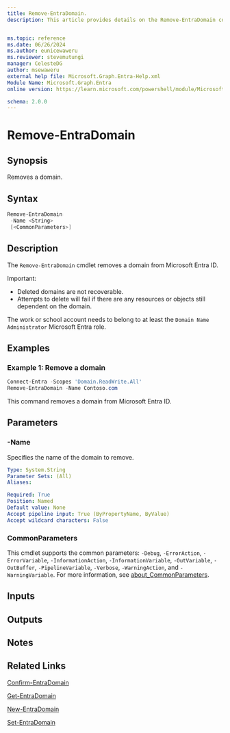 ```yaml
---
title: Remove-EntraDomain.
description: This article provides details on the Remove-EntraDomain command.


ms.topic: reference
ms.date: 06/26/2024
ms.author: eunicewaweru
ms.reviewer: stevemutungi
manager: CelesteDG
author: msewaweru
external help file: Microsoft.Graph.Entra-Help.xml
Module Name: Microsoft.Graph.Entra
online version: https://learn.microsoft.com/powershell/module/Microsoft.Graph.Entra/Remove-EntraDomain

schema: 2.0.0
---
```


# Remove-EntraDomain

## Synopsis

Removes a domain.

## Syntax

```powershell
Remove-EntraDomain 
 -Name <String> 
 [<CommonParameters>]
```

## Description

The `Remove-EntraDomain` cmdlet removes a domain from Microsoft Entra ID.

Important:

- Deleted domains are not recoverable.
- Attempts to delete will fail if there are any resources or objects still dependent on the domain.

The work or school account needs to belong to at least the `Domain Name Administrator` Microsoft Entra role.

## Examples

### Example 1: Remove a domain

```Powershell
Connect-Entra -Scopes 'Domain.ReadWrite.All'
Remove-EntraDomain -Name Contoso.com
```

This command removes a domain from Microsoft Entra ID.

## Parameters

### -Name

Specifies the name of the domain to remove.

```yaml
Type: System.String
Parameter Sets: (All)
Aliases:

Required: True
Position: Named
Default value: None
Accept pipeline input: True (ByPropertyName, ByValue)
Accept wildcard characters: False
```

### CommonParameters

This cmdlet supports the common parameters: `-Debug`, `-ErrorAction`, `-ErrorVariable`, `-InformationAction`, `-InformationVariable`, `-OutVariable`, `-OutBuffer`, `-PipelineVariable`, `-Verbose`, `-WarningAction`, and `-WarningVariable`. For more information, see [about_CommonParameters](https://go.microsoft.com/fwlink/?LinkID=113216).

## Inputs

## Outputs

## Notes

## Related Links

[Confirm-EntraDomain](Confirm-EntraDomain.md)

[Get-EntraDomain](Get-EntraDomain.md)

[New-EntraDomain](New-EntraDomain.md)

[Set-EntraDomain](Set-EntraDomain.md)
